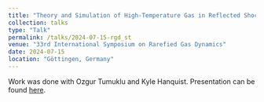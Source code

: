 ```yaml
---
title: "Theory and Simulation of High-Temperature Gas in Reflected Shock Tubes"
collection: talks
type: "Talk"
permalink: /talks/2024-07-15-rgd_st
venue: "33rd International Symposium on Rarefied Gas Dynamics"
date: 2024-07-15
location: "Göttingen, Germany"
---
```


Work was done with Ozgur Tumuklu and Kyle Hanquist. Presentation can be found [here](https://aaronmlarsen.github.io/files/rgd_shock_tube.pdf).

